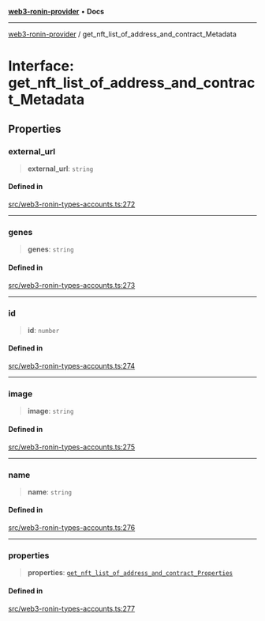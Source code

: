 [**web3-ronin-provider**](../README.md) • **Docs**

***

[web3-ronin-provider](../globals.md) / get\_nft\_list\_of\_address\_and\_contract\_Metadata

# Interface: get\_nft\_list\_of\_address\_and\_contract\_Metadata

## Properties

### external\_url

> **external\_url**: `string`

#### Defined in

[src/web3-ronin-types-accounts.ts:272](https://github.com/chuacw/web3-ronin-provider/blob/023290ecb372f58c7f32d82694336112a4fc5a2a/src/web3-ronin-types-accounts.ts#L272)

***

### genes

> **genes**: `string`

#### Defined in

[src/web3-ronin-types-accounts.ts:273](https://github.com/chuacw/web3-ronin-provider/blob/023290ecb372f58c7f32d82694336112a4fc5a2a/src/web3-ronin-types-accounts.ts#L273)

***

### id

> **id**: `number`

#### Defined in

[src/web3-ronin-types-accounts.ts:274](https://github.com/chuacw/web3-ronin-provider/blob/023290ecb372f58c7f32d82694336112a4fc5a2a/src/web3-ronin-types-accounts.ts#L274)

***

### image

> **image**: `string`

#### Defined in

[src/web3-ronin-types-accounts.ts:275](https://github.com/chuacw/web3-ronin-provider/blob/023290ecb372f58c7f32d82694336112a4fc5a2a/src/web3-ronin-types-accounts.ts#L275)

***

### name

> **name**: `string`

#### Defined in

[src/web3-ronin-types-accounts.ts:276](https://github.com/chuacw/web3-ronin-provider/blob/023290ecb372f58c7f32d82694336112a4fc5a2a/src/web3-ronin-types-accounts.ts#L276)

***

### properties

> **properties**: [`get_nft_list_of_address_and_contract_Properties`](get_nft_list_of_address_and_contract_Properties.md)

#### Defined in

[src/web3-ronin-types-accounts.ts:277](https://github.com/chuacw/web3-ronin-provider/blob/023290ecb372f58c7f32d82694336112a4fc5a2a/src/web3-ronin-types-accounts.ts#L277)
